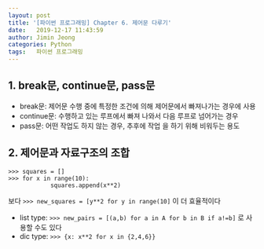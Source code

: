 ```yaml
---
layout: post
title: '[파이썬 프로그래밍] Chapter 6. 제어문 다루기'
date:   2019-12-17 11:43:59
author: Jimin Jeong
categories: Python
tags:	파이썬 프로그래밍
---
```


## 1. break문, continue문, pass문
* break문: 제어문 수행 중에 특정한 조건에 의해 제어문에서 빠져나가는 경우에 사용
* continue문: 수행하고 있는 루프에서 빠져 나와서 다음 루프로 넘어가는 경우
* pass문: 어떤 작업도 하지 않는 경우, 추후에 작업 을 하기 위해 비워두는 용도

## 2. 제어문과 자료구조의 조합
```
>>> squares = []
>>> for x in range(10):
			squares.append(x**2) 
```
보다
`>>> new_squares = [y**2 for y in range(10]` 이 더 효율적이다

* list type:  `>>> new_pairs = [(a,b) for a in A for b in B if a!=b]` 로 사용할 수도 있다
* dic type: `>>> {x: x**2 for x in {2,4,6}}`
